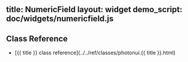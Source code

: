 title: NumericField
layout: widget
demo_script: doc/widgets/numericfield.js
---

## Class Reference

* [{{ title }} class reference](../../ref/classes/photonui.{{ title }}.html)

